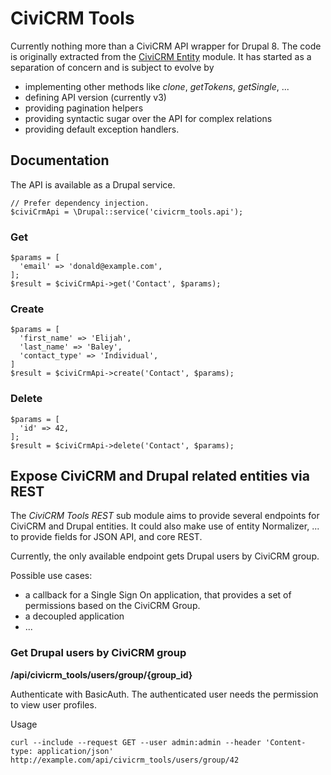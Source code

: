 # CiviCRM Tools

Currently nothing more than a CiviCRM API wrapper for Drupal 8.
The code is originally extracted from the 
[CiviCRM Entity](http://drupal.org/project/civicrm_entity) module.
It has started as a separation of concern and is subject to evolve by  
- implementing other methods like _clone_, _getTokens_, _getSingle_, ...
- defining API version (currently v3)
- providing pagination helpers
- providing syntactic sugar over the API for complex relations
- providing default exception handlers.

## Documentation

The API is available as a Drupal service.

```
// Prefer dependency injection.
$civiCrmApi = \Drupal::service('civicrm_tools.api');
```

### Get 

```
$params = [
  'email' => 'donald@example.com',
];
$result = $civiCrmApi->get('Contact', $params);
```

### Create

```
$params = [
  'first_name' => 'Elijah',
  'last_name' => 'Baley',
  'contact_type' => 'Individual',
]
$result = $civiCrmApi->create('Contact', $params);
```

### Delete

```
$params = [
  'id' => 42,
];
$result = $civiCrmApi->delete('Contact', $params);
```

## Expose CiviCRM and Drupal related entities via REST

The _CiviCRM Tools REST_ sub module aims to provide several endpoints for 
CiviCRM and Drupal entities.
It could also make use of entity Normalizer, ... to provide fields for JSON API, and core REST.

Currently, the only available endpoint gets Drupal users by CiviCRM group.

Possible use cases:

- a callback for a Single Sign On application, that provides a set of permissions based on the CiviCRM Group.
- a decoupled application
- ...

### Get Drupal users by CiviCRM group

**/api/civicrm_tools/users/group/{group_id}**

Authenticate with BasicAuth.
The authenticated user needs the permission to view user profiles.

Usage

```
curl --include --request GET --user admin:admin --header 'Content-type: application/json' http://example.com/api/civicrm_tools/users/group/42
```
